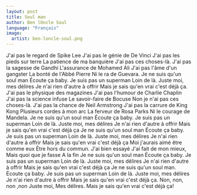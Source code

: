 ```yaml
---
layout: post
title: Soul man
author: Ben lOncle Soul
language: "Français"
image:
  artist: ben-loncle-soul.png
---
```

J'ai pas le regard de Spike Lee
J'ai pas le génie de De Vinci
J'ai pas les pieds sur terre
La patience de ma banquière
J'ai pas ces choses-là.
J'ai pas la sagesse de Gandhi
L'assurance de Mohamed Ali
J'ai pas l'âme d'un gangster
La bonté de l'Abbé Pierre
Ni le ra de Guevara.
Je ne suis qu'un soul man
Écoute ça baby.
Je suis pas un superman
Loin de là.
Juste moi, mes délires
Je n'ai rien d'autre à offrir
Mais je sais qu'en vrai c'est déjà ça.
J'ai pas le physique des magazines
J'ai pas l'humour de Charlie Chaplin
J'ai pas la science infuse
Le savoir-faire de Bocuse
Non je n'ai pas ces choses-là.
J'ai pas la chance de Neil Armstrong
J'ai pas la carrure de King Kong
Plusieurs cordes à mon arc
La ferveur de Rosa Parks
Ni le courage de Mandela.
Je ne suis qu'un soul man
Écoute ça baby.
Je suis pas un superman
Loin de là.
Juste moi, mes délires
Je n'ai rien d'autre à offrir
Mais je sais qu'en vrai c'est déjà ça
Je ne suis qu'un soul man
Écoute ça baby.
Je suis pas un superman
Loin de là.
Juste moi, mes délires
Je n'ai rien d'autre à offrir
Mais je sais qu'en vrai c'est déjà ça
Moi j'aurais aimé être comme eux
Être hors du commun.
J'ai bien essayé
J'ai fait de mon mieux,
Mais quoi que je fasse
A la fin
Je ne suis qu'un soul man
Écoute ça baby.
Je suis pas un superman
Loin de là.
Juste moi, mes délires
Je n'ai rien d'autre à offrir
Mais je sais qu'en vrai c'est déjà ça
Je ne suis qu'un soul man.
Écoute ça baby.
Je suis pas un superman
Loin de là.
Juste moi, mes délires
Je n'ai rien d'autre à offrir
Mais je sais qu'en vrai c'est déjà ça.
Non, non, non ,non
Juste moi,
Mes délires.
Mais je sais qu'en vrai c'est déjà ça!

